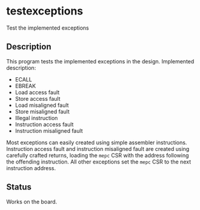 
# testexceptions

Test the implemented exceptions

## Description

This program tests the implemented exceptions in the design.
Implemented description:

* ECALL
* EBREAK
* Load access fault
* Store access fault
* Load misaligned fault
* Store misaligned fault
* Illegal instruction
* Instruction access fault
* Instruction misaligned fault

Most exceptions can easily created using simple assembler instructions.
Instruction access fault and instruction misaligned fault are created using carefully crafted returns, loading the `mepc` CSR with the address following the offending instruction. All other exceptions set the `mepc` CSR to the next instruction address.

## Status

Works on the board.

